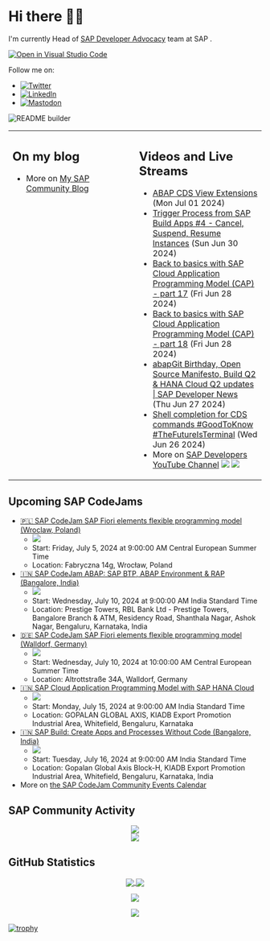
# Hi there 👋🏼

I'm currently Head of [SAP Developer Advocacy](https://developers.sap.com/developer-advocates.html) team at SAP .

[![Open in Visual Studio Code](https://img.shields.io/badge/Made%20for-VSCode-1f425f.svg)](https://github.dev/jung-thomas/jung-thomas)

Follow me on:
- <a href="https://twitter.com/thomas_jung"><img alt="Twitter" src="https://img.shields.io/badge/thomas_jung-%231DA1F2.svg?style=for-the-badge&logo=Twitter&logoColor=white"/></a>
- <a href="https://www.linkedin.com/in/thomasjungsap/"><img alt="LinkedIn" src="https://img.shields.io/badge/linkedin-%230077B5.svg?style=for-the-badge&logo=linkedin&logoColor=white"/></a>
- <a rel="me" href="https://mastodon.cloud/@thomas_jung"><img alt="Mastodon" src="https://img.shields.io/mastodon/follow/109262551990174478?domain=https%3A%2F%2Fmastodon.cloud%2F&style=social"/></a>

![README builder](https://github.com/jung-thomas/jung-thomas/workflows/README%20builder/badge.svg)

<table><tr><td valign="top" width="50%">
 
## On my blog
- More on [My SAP Community Blog](https://community.sap.com/t5/user/viewprofilepage/user-id/139)
</td>
  
<td valign="top" width="50%">
  
## Videos and Live Streams
- [ABAP CDS View Extensions](https://www.youtube.com/watch?v=IPEotH-6ekI) (Mon Jul 01 2024)
- [Trigger Process from SAP Build Apps #4 - Cancel, Suspend, Resume Instances](https://www.youtube.com/watch?v=JiVcTN0JIBU) (Sun Jun 30 2024)
- [Back to basics with SAP Cloud Application Programming Model (CAP) - part 17](https://www.youtube.com/watch?v=-DorU9SLJSA) (Fri Jun 28 2024)
- [Back to basics with SAP Cloud Application Programming Model (CAP) - part 18](https://www.youtube.com/watch?v=0hindK_fQ8c) (Fri Jun 28 2024)
- [abapGit Birthday, Open Source Manifesto, Build Q2 & HANA Cloud Q2 updates | SAP Developer News](https://www.youtube.com/watch?v=M2apymZS-Ks) (Thu Jun 27 2024)
- [Shell completion for CDS commands #GoodToKnow #TheFutureIsTerminal](https://www.youtube.com/watch?v=NiAe03yxK4k) (Wed Jun 26 2024)
- More on [SAP Developers YouTube Channel](https://www.youtube.com/channel/UCNfmelKDrvRmjYwSi9yvrMg) ![](https://img.shields.io/youtube/channel/views/UCNfmelKDrvRmjYwSi9yvrMg) ![](https://img.shields.io/youtube/channel/subscribers/UCNfmelKDrvRmjYwSi9yvrMg)
</td></tr></table>

## Upcoming SAP CodeJams
- [🇵🇱 SAP CodeJam SAP Fiori elements flexible programming model (Wroclaw, Poland)](https://community.sap.com/t5/sap-codejam/sap-codejam-sap-fiori-elements-flexible-programming-model-wroclaw-poland/ev-p/13729912)
  - <img src="https://community.sap.com/t5/image/serverpage/image-id/123239iCBB0E8C23CB07EC7/image-size/thumb?v=v2&px=150" />
  - Start: Friday, July 5, 2024 at 9:00:00 AM Central European Summer Time
  - Location: Fabryczna 14g, Wrocław, Poland
- [🇮🇳 SAP CodeJam ABAP: SAP BTP, ABAP Environment & RAP (Bangalore, India)](https://community.sap.com/t5/sap-codejam/sap-codejam-abap-sap-btp-abap-environment-amp-rap-bangalore-india/ev-p/13740946)
  - <img src="https://community.sap.com/t5/image/serverpage/image-id/128010i8C74BDD0D5F6322B/image-size/thumb?v=v2&px=150" />
  - Start: Wednesday, July 10, 2024 at 9:00:00 AM India Standard Time
  - Location: Prestige Towers, RBL Bank Ltd - Prestige Towers, Bangalore Branch & ATM, Residency Road, Shanthala Nagar, Ashok Nagar, Bengaluru, Karnataka, India
- [🇩🇪 SAP CodeJam SAP Fiori elements flexible programming model (Walldorf, Germany)](https://community.sap.com/t5/sap-codejam/sap-codejam-sap-fiori-elements-flexible-programming-model-walldorf-germany/ev-p/13673063)
  - <img src="https://community.sap.com/t5/image/serverpage/image-id/97500i1FB80F997AFCE28B/image-size/thumb?v=v2&px=150" />
  - Start: Wednesday, July 10, 2024 at 10:00:00 AM Central European Summer Time
  - Location: Altrottstraße 34A, Walldorf, Germany
- [🇮🇳 SAP Cloud Application Programming Model with SAP HANA Cloud](https://community.sap.com/t5/sap-codejam/sap-cloud-application-programming-model-with-sap-hana-cloud/ev-p/13747250)
  - <img src="https://community.sap.com/t5/image/serverpage/image-id/130617iCED4EC413504F762/image-size/thumb?v=v2&px=150" />
  - Start: Monday, July 15, 2024 at 9:00:00 AM India Standard Time
  - Location: GOPALAN GLOBAL AXIS, KIADB Export Promotion Industrial Area, Whitefield, Bengaluru, Karnataka
- [🇮🇳 SAP Build: Create Apps and Processes Without Code (Bangalore, India)](https://community.sap.com/t5/sap-codejam/sap-build-create-apps-and-processes-without-code-bangalore-india/ev-p/13744154)
  - <img src="https://community.sap.com/t5/image/serverpage/image-id/129368i12B404159E0270D6/image-size/thumb?v=v2&px=150" />
  - Start: Tuesday, July 16, 2024 at 9:00:00 AM India Standard Time
  - Location: Gopalan Global Axis Block-H, KIADB Export Promotion Industrial Area, Whitefield, Bengaluru, Karnataka, India
- More on [the SAP CodeJam Community Events Calendar](https://groups.community.sap.com/t5/sap-codejam/eb-p/codejam-events)

## SAP Community Activity
<p align = "center">
<a href="https://community.sap.com/t5/user/viewprofilepage/user-id/139">
  <img align="center" src="https://devrel-tools-prod-scn-badges-srv.cfapps.eu10.hana.ondemand.com/activity/139" />
</a>
</br>
<a href="https://community.sap.com/t5/user/viewprofilepage/user-id/139">
  <img align="center" src="https://devrel-tools-prod-scn-badges-srv.cfapps.eu10.hana.ondemand.com/showcaseBadges/139/1570/674/384/900/390" />
</a>
</p>

## GitHub Statistics
<p align = "center">
<a href="https://github.com/anuraghazra/github-readme-stats">
  <img align="center" src="https://github-readme-stats.vercel.app/api?username=jung-thomas&count_private=true&show_icons=true&theme=dark&line_height=27" />
</a>
<a href="https://github.com/anuraghazra/github-readme-stats">
  <img align="center" src="https://github-readme-stats.vercel.app/api/top-langs/?username=jung-thomas&show_icons=true&theme=dark" />
</a>
</p>

<p align = "center">
 <img  src="https://github-readme-streak-stats.herokuapp.com/?user=jung-thomas&show_icons=true&locale=en&layout=compact&theme=dark&line_height=0" />
</p> 

<p align = "center">
 <img src="https://activity-graph.herokuapp.com/graph?username=jung-thomas&theme=redical">
</p> 

[![trophy](https://github-profile-trophy.vercel.app/?username=jung-thomas&theme=onedark)](https://github.com/ryo-ma/github-profile-trophy)


